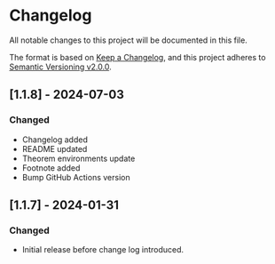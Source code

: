 # Changelog
All notable changes to this project will be documented in this file.

The format is based on [Keep a Changelog](https://keepachangelog.com/en/1.0.0/),
and this project adheres to [Semantic Versioning v2.0.0](https://semver.org/spec/v2.0.0.html).

## [1.1.8] - 2024-07-03
### Changed
- Changelog added
- README updated
- Theorem environments update
- Footnote added
- Bump GitHub Actions version

## [1.1.7] - 2024-01-31
### Changed
- Initial release before change log introduced.
